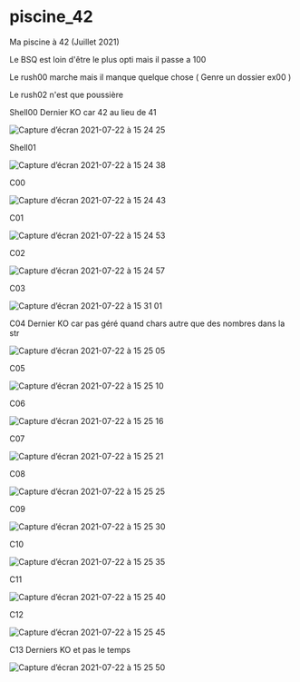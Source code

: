 # piscine_42
Ma piscine à 42 (Juillet 2021)

Le BSQ est loin d'être le plus opti mais il passe a 100

Le rush00 marche mais il manque quelque chose ( Genre un dossier ex00 )

Le rush02 n'est que poussière

Shell00
Dernier KO car 42 au lieu de 41

![Capture d’écran 2021-07-22 à 15 24 25](https://user-images.githubusercontent.com/60488924/126646678-1640408a-43cb-4cbe-a79c-c495ffd3552b.png)

Shell01

![Capture d’écran 2021-07-22 à 15 24 38](https://user-images.githubusercontent.com/60488924/126646789-6298c3da-0d73-42a8-bf00-34abe58e9911.png)

C00

![Capture d’écran 2021-07-22 à 15 24 43](https://user-images.githubusercontent.com/60488924/126646799-fe9ae62a-2c56-486e-b826-9e7f71b5df49.png)

C01

![Capture d’écran 2021-07-22 à 15 24 53](https://user-images.githubusercontent.com/60488924/126646844-eb33ad9a-3ba9-4d6d-a995-53488c7540f1.png)

C02

![Capture d’écran 2021-07-22 à 15 24 57](https://user-images.githubusercontent.com/60488924/126646851-dc5e0019-8239-4702-aa98-9d499acca5a3.png)

C03

![Capture d’écran 2021-07-22 à 15 31 01](https://user-images.githubusercontent.com/60488924/126647277-c2e74c91-d123-48dc-8978-91f74c07e013.png)

C04
Dernier KO car pas géré quand chars autre que des nombres dans la str

![Capture d’écran 2021-07-22 à 15 25 05](https://user-images.githubusercontent.com/60488924/126646868-1e861713-ffad-4e31-8528-6004fafe82a1.png)

C05

![Capture d’écran 2021-07-22 à 15 25 10](https://user-images.githubusercontent.com/60488924/126646875-3b4299e2-5aec-4c96-a530-9ceccac70864.png)

C06

![Capture d’écran 2021-07-22 à 15 25 16](https://user-images.githubusercontent.com/60488924/126646899-6d42ab2d-8e74-429b-836f-b8b13112abc7.png)

C07

![Capture d’écran 2021-07-22 à 15 25 21](https://user-images.githubusercontent.com/60488924/126646929-2002e3bc-a007-4132-933c-a5868e08e407.png)

C08

![Capture d’écran 2021-07-22 à 15 25 25](https://user-images.githubusercontent.com/60488924/126646941-b9701d55-774f-47aa-86eb-b3d6e90b6111.png)

C09

![Capture d’écran 2021-07-22 à 15 25 30](https://user-images.githubusercontent.com/60488924/126646945-a2aceb4b-f35f-4c35-b022-8e71de509073.png)

C10

![Capture d’écran 2021-07-22 à 15 25 35](https://user-images.githubusercontent.com/60488924/126646954-d3c206bd-06d6-4b90-8ea3-0228041b5153.png)

C11

![Capture d’écran 2021-07-22 à 15 25 40](https://user-images.githubusercontent.com/60488924/126646959-a2ef146c-47b5-4fff-90fd-bc84e59cdc36.png)

C12

![Capture d’écran 2021-07-22 à 15 25 45](https://user-images.githubusercontent.com/60488924/126646968-41fb2141-2938-499c-a103-ebadf79214b9.png)

C13
Derniers KO et pas le temps

![Capture d’écran 2021-07-22 à 15 25 50](https://user-images.githubusercontent.com/60488924/126646989-3b15397f-0711-45a9-92c3-08746d65b9b2.png)
